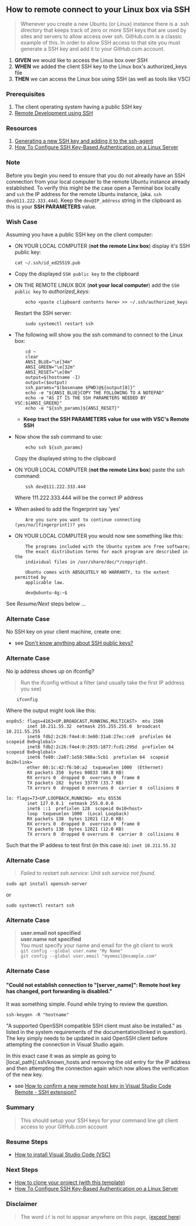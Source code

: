 
## How to remote connect to your Linux box via SSH
> Whenever you create a new Ubuntu (or Linux) instance there is a .ssh directory that keeps track of zero or more SSH keys that are used by sites and servers to allow access over ssh. GitHub.com is a classic example of this. In order to allow SSH access to that site you must generate a SSH key and add it to your GitHub.com account.

 1. **GIVEN** we would like to access the Linux box over SSH
 2. **WHEN** we added the client SSH key to the Linux box's authorized_keys file
 3. **THEN** we can access the Linux box using SSH (as well as tools like VSC)

### Prerequisites
 1. The client operating system having a public SSH key
 2. [Remote Development using SSH](https://code.visualstudio.com/docs/remote/ssh)

### Resources
 1. [Generating a new SSH key and adding it to the ssh-agent](https://docs.github.com/en/authentication/connecting-to-github-with-ssh/generating-a-new-ssh-key-and-adding-it-to-the-ssh-agent)
 2. [How To Configure SSH Key-Based Authentication on a Linux Server](https://www.digitalocean.com/community/tutorials/how-to-configure-ssh-key-based-authentication-on-a-linux-server)

### Note
Before you begin you need to ensure that you do not already have an SSH connection from your local computer to the remote Ubuntu instance already established. To verify this might be the case open a Terminal box locally and `ssh` the IP address for the remote Ubuntu instance, (aka. `ssh dev@111.222.333.444`). Keep the `dev@IP_address` string in the clipboard as this is your **SSH PARAMETERS** value.

### Wish Case
Assuming you have a public SSH key on the client computer:

  - ON YOUR LOCAL COMPUTER (**not the remote Linx box**) display it's SSH public key:

        cat ~/.ssh/id_ed25519.pub 

  - Copy the displayed `SSH public key` to the clipboard

  - ON THE REMOTE LINUX BOX (**not your local computer**) add the `SSH public key` to *authorized_keys*:

            echo <paste clipboard contents here> >> ~/.ssh/authorized_keys 

      Restart the SSH server:

            sudo systemctl restart ssh

  - The following will show you the ssh command to connect to the Linux box:

            cd ~
            clear
            ANSI_BLUE="\e[34m"
            ANSI_GREEN="\e[32m"
            ANSI_RESET="\e[0m"
            output=$(hostname -I)
            output=($output)
            ssh_params="$(basename $PWD)@${output[0]}"
            echo -e "${ANSI_BLUE}COPY THE FOLLOWING TO A NOTEPAD"
            echo -e "AS IT IS THE SSH PARAMETERS NEEDED BY VSC:${ANSI_GREEN}"
            echo -e "${ssh_params}${ANSI_RESET}"

    - **Keep tract the SSH PARAMETERS value for use with VSC's Remote SSH**

  - Now show the ssh command to use:

            echo ssh ${ssh_params}

      Copy the displayed string to the clipboard

  - ON YOUR LOCAL COMPUTER (**not the remote Linx box**) paste the ssh command:

            ssh dev@111.222.333.444

      Where 111.222.333.444 will be the correct IP address

  - When asked to add the fingerprint say 'yes'

            Are you sure you want to continue connecting (yes/no/[fingerprint])? yes

  - ON YOUR LOCAL COMPUTER you would now see something like this:

            The programs included with the Ubuntu system are free software;
            the exact distribution terms for each program are described in the
            individual files in /usr/share/doc/*/copyright.

            Ubuntu comes with ABSOLUTELY NO WARRANTY, to the extent permitted by
            applicable law.

            dev@ubuntu-4g:~$ 

  See *Resume/Next* steps below ... 

### Alternate Case
No SSH key on your client machine, create one:

 - see [Don't know anything about SSH public keys?](https://github.com/perriera/for_interfaces/blob/main/ssh/README.md)

### Alternate Case
No ip address shows up on ifconfig?
> Run the ifconfig without a filter (and usually take the first IP address you see)
```
    ifconfig
```
Where the output might look like this:
```
enp0s5: flags=4163<UP,BROADCAST,RUNNING,MULTICAST>  mtu 1500
        inet 10.211.55.32  netmask 255.255.255.0  broadcast 10.211.55.255
        inet6 fdb2:2c26:f4e4:0:3e00:31a8:27ec:ce9  prefixlen 64  scopeid 0x0<global>
        inet6 fdb2:2c26:f4e4:0:2935:1877:fcd1:295d  prefixlen 64  scopeid 0x0<global>
        inet6 fe80::2a87:1e58:588a:5cb1  prefixlen 64  scopeid 0x20<link>
        ether 00:1c:42:f6:b0:a2  txqueuelen 1000  (Ethernet)
        RX packets 350  bytes 80833 (80.8 KB)
        RX errors 0  dropped 0  overruns 0  frame 0
        TX packets 282  bytes 33770 (33.7 KB)
        TX errors 0  dropped 0 overruns 0  carrier 0  collisions 0

lo: flags=73<UP,LOOPBACK,RUNNING>  mtu 65536
        inet 127.0.0.1  netmask 255.0.0.0
        inet6 ::1  prefixlen 128  scopeid 0x10<host>
        loop  txqueuelen 1000  (Local Loopback)
        RX packets 138  bytes 12021 (12.0 KB)
        RX errors 0  dropped 0  overruns 0  frame 0
        TX packets 138  bytes 12021 (12.0 KB)
        TX errors 0  dropped 0 overruns 0  carrier 0  collisions 0

```
Such that the IP addess to test first (in this case is): ` inet 10.211.55.32 `

### Alternate Case
> *Failed to restart ssh.service: Unit ssh.service not found.*
```
sudo apt install openssh-server
```
or
```
sudo systemctl restart ssh
```
### Alternate Case
> **user.email not specified**<br/>
> **user.name not specified**<br/>
> You must specify your name and email for the git client to work<br/>
>  `git config --global user.name "My Name"`<br/>
> `git config --global user.email "myemail@example.com"`

### Alternate Case
#### "Could not establish connection to "[server_name]": Remote host key has changed, port forwarding is disabled."
It was something simple. Found while trying to review the question.
```
ssh-keygen -R "hostname"
```

"A supported OpenSSH compatible SSH client must also be installed." as listed in the system requirements of the documentation(linked in question). The key simply needs to be updated in said OpenSSH client before attempting the connection in Visual Studio again.

In this exact case it was as simple as going to [local_path]/.ssh/known_hosts and removing the old entry for the IP address and then attempting the connection again which now allows the verification of the new key.
- see [How to confirm a new remote host key in Visual Studio Code Remote - SSH extension?](https://stackoverflow.com/questions/64758096/how-to-confirm-a-new-remote-host-key-in-visual-studio-code-remote-ssh-extensio)

### Summary
> This should setup your SSH keys for your command line git client access to your GitHub.com account

### Resume Steps

- [How to install Visual Studio Code (VSC)](https://github.com/perriera/for_interfaces/tree/main/vsc)

### Next Steps
- [How to clone your project (with this template)](https://github.com/perriera/extras_dbo/blob/dev/docs/CLONE.md)
- [How To Configure SSH Key-Based Authentication on a Linux Server](https://www.digitalocean.com/community/tutorials/how-to-configure-ssh-key-based-authentication-on-a-linux-server)

### Disclaimer
> The word `if` is not to appear anywhere on this page, ([except here](https://en.wikipedia.org/wiki/Knights_Who_Say_%22Ni!%22))
